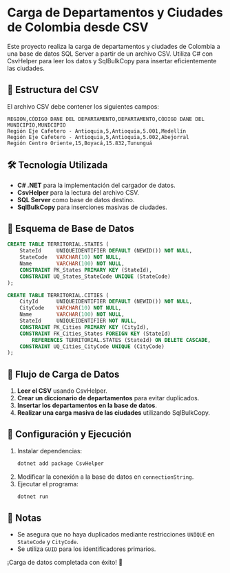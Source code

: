 ﻿# Carga de Departamentos y Ciudades de Colombia desde CSV

Este proyecto realiza la carga de departamentos y ciudades de Colombia a una base de datos SQL Server a partir de un archivo CSV. Utiliza C# con CsvHelper para leer los datos y SqlBulkCopy para insertar eficientemente las ciudades.

## 📂 Estructura del CSV
El archivo CSV debe contener los siguientes campos:

```
REGION,CÓDIGO DANE DEL DEPARTAMENTO,DEPARTAMENTO,CÓDIGO DANE DEL MUNICIPIO,MUNICIPIO
Región Eje Cafetero - Antioquia,5,Antioquia,5.001,Medellín
Región Eje Cafetero - Antioquia,5,Antioquia,5.002,Abejorral
Región Centro Oriente,15,Boyacá,15.832,Tununguá
```

## 🛠️ Tecnología Utilizada
- **C# .NET** para la implementación del cargador de datos.
- **CsvHelper** para la lectura del archivo CSV.
- **SQL Server** como base de datos destino.
- **SqlBulkCopy** para inserciones masivas de ciudades.

## 📌 Esquema de Base de Datos
```sql
CREATE TABLE TERRITORIAL.STATES (
    StateId     UNIQUEIDENTIFIER DEFAULT (NEWID()) NOT NULL,
    StateCode   VARCHAR(10) NOT NULL,
    Name        VARCHAR(100) NOT NULL,
    CONSTRAINT PK_States PRIMARY KEY (StateId),
    CONSTRAINT UQ_States_StateCode UNIQUE (StateCode)
);

CREATE TABLE TERRITORIAL.CITIES (
    CityId      UNIQUEIDENTIFIER DEFAULT (NEWID()) NOT NULL,
    CityCode    VARCHAR(10) NOT NULL,
    Name        VARCHAR(100) NOT NULL,
    StateId     UNIQUEIDENTIFIER NOT NULL,
    CONSTRAINT PK_Cities PRIMARY KEY (CityId),
    CONSTRAINT FK_Cities_States FOREIGN KEY (StateId)
        REFERENCES TERRITORIAL.STATES (StateId) ON DELETE CASCADE,
    CONSTRAINT UQ_Cities_CityCode UNIQUE (CityCode)
);
```

## 🚀 Flujo de Carga de Datos
1. **Leer el CSV** usando CsvHelper.
2. **Crear un diccionario de departamentos** para evitar duplicados.
3. **Insertar los departamentos en la base de datos**.
4. **Realizar una carga masiva de las ciudades** utilizando SqlBulkCopy.

## 🔧 Configuración y Ejecución
1. Instalar dependencias:
   ```sh
   dotnet add package CsvHelper
   ```
2. Modificar la conexión a la base de datos en `connectionString`.
3. Ejecutar el programa:
   ```sh
   dotnet run
   ```

## 📢 Notas
- Se asegura que no haya duplicados mediante restricciones `UNIQUE` en `StateCode` y `CityCode`.
- Se utiliza `GUID` para los identificadores primarios.

¡Carga de datos completada con éxito! 🎉

